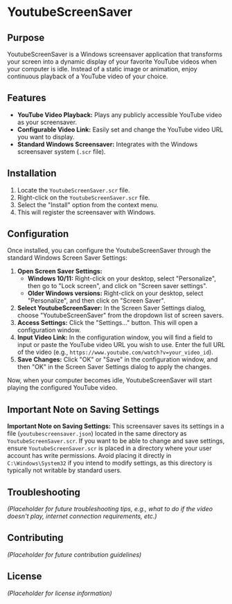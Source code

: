 # YoutubeScreenSaver

## Purpose

YoutubeScreenSaver is a Windows screensaver application that transforms your screen into a dynamic display of your favorite YouTube videos when your computer is idle. Instead of a static image or animation, enjoy continuous playback of a YouTube video of your choice.

## Features

*   **YouTube Video Playback:** Plays any publicly accessible YouTube video as your screensaver.
*   **Configurable Video Link:** Easily set and change the YouTube video URL you want to display.
*   **Standard Windows Screensaver:** Integrates with the Windows screensaver system (`.scr` file).

## Installation

1.  Locate the `YoutubeScreenSaver.scr` file.
2.  Right-click on the `YoutubeScreenSaver.scr` file.
3.  Select the "Install" option from the context menu.
4.  This will register the screensaver with Windows.

## Configuration

Once installed, you can configure the YoutubeScreenSaver through the standard Windows Screen Saver Settings:

1.  **Open Screen Saver Settings:**
    *   **Windows 10/11:** Right-click on your desktop, select "Personalize", then go to "Lock screen", and click on "Screen saver settings".
    *   **Older Windows versions:** Right-click on your desktop, select "Personalize", and then click on "Screen Saver".
2.  **Select YoutubeScreenSaver:** In the Screen Saver Settings dialog, choose "YoutubeScreenSaver" from the dropdown list of screen savers.
3.  **Access Settings:** Click the "Settings..." button. This will open a configuration window.
4.  **Input Video Link:** In the configuration window, you will find a field to input or paste the YouTube video URL you wish to use. Enter the full URL of the video (e.g., `https://www.youtube.com/watch?v=your_video_id`).
5.  **Save Changes:** Click "OK" or "Save" in the configuration window, and then "OK" in the Screen Saver Settings dialog to apply the changes.

Now, when your computer becomes idle, YoutubeScreenSaver will start playing the configured YouTube video.

## Important Note on Saving Settings

**Important Note on Saving Settings:** This screensaver saves its settings in a file (`youtubescreensaver.json`) located in the same directory as `YoutubeScreenSaver.scr`. If you want to be able to change and save settings, ensure `YoutubeScreenSaver.scr` is placed in a directory where your user account has write permissions. Avoid placing it directly in `C:\Windows\System32` if you intend to modify settings, as this directory is typically not writable by standard users.

## Troubleshooting

*(Placeholder for future troubleshooting tips, e.g., what to do if the video doesn't play, internet connection requirements, etc.)*

## Contributing

*(Placeholder for future contribution guidelines)*

## License

*(Placeholder for license information)*
